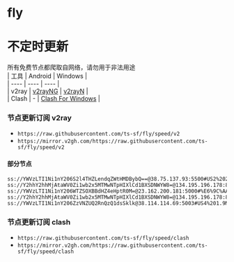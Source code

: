 # fly
# 不定时更新
所有免费节点都爬取自网络，请勿用于非法用途  
|  工具  | Android  | Windows  |  
|  ----  | ----   | ----  |  
| v2ray  | [v2rayNG](https://github.com/2dust/v2rayNG/releases) | [v2rayN](https://github.com/2dust/v2rayN/releases) |  
| Clash  | - | [Clash For Windows](https://github.com/2dust/clashN/releases) | 
  
### 节点更新订阅  v2ray
- `https://raw.githubusercontent.com/ts-sf/fly/speed/v2`  
- `https://mirror.v2gh.com/https://raw.githubusercontent.com/ts-sf/fly/speed/v2`  

#### 部分节点  
``` 
ss://YWVzLTI1Ni1nY206S2l4THZLendqZWtHMDBybQ==@38.75.137.93:5500#US2%20245.9KB%2Fs
ss://Y2hhY2hhMjAtaWV0Zi1wb2x5MTMwNTpHIXlCd1BXSDNWYW8=@134.195.196.178:804#%E6%9C%AA%E7%9F%A5%2018.4MB%2Fs
ss://YWVzLTI1Ni1nY206WTZSOXBBdHZ4eHptR0M=@23.162.200.181:5000#%E6%9C%AA%E7%9F%A52%201.7MB%2Fs
ss://Y2hhY2hhMjAtaWV0Zi1wb2x5MTMwNTpHIXlCd1BXSDNWYW8=@134.195.196.178:806#%E6%9C%AA%E7%9F%A53%2015.2MB%2Fs
ss://YWVzLTI1Ni1nY206ZzVNZUQ2RnQzQ1dsSklk@38.114.114.69:5003#US4%201.9MB%2Fs
```
### 节点更新订阅  clash
- `https://raw.githubusercontent.com/ts-sf/fly/speed/clash`  
- `https://mirror.v2gh.com/https://raw.githubusercontent.com/ts-sf/fly/speed/clash`  


